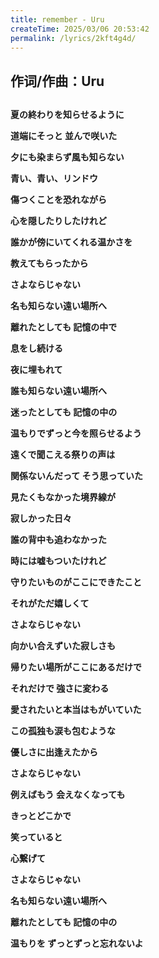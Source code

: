```yaml
---
title: remember - Uru
createTime: 2025/03/06 20:53:42
permalink: /lyrics/2kft4g4d/
---
```

## 作词/作曲：Uru

## 

**夏の終わりを知らせるように**

**道端にそっと 並んで咲いた**

**夕にも染まらず風も知らない**

**青い、青い、リンドウ**

**傷つくことを恐れながら**

**心を隠したりしたけれど**

**誰かが傍にいてくれる温かさを**

**教えてもらったから**

**さよならじゃない**

**名も知らない遠い場所へ**

**離れたとしても 記憶の中で**

**息をし続ける**

**夜に埋もれて**

**誰も知らない遠い場所へ**

**迷ったとしても 記憶の中の**

**温もりでずっと今を照らせるよう**

**遠くで聞こえる祭りの声は**

**関係ないんだって そう思っていた**

**見たくもなかった境界線が**

**寂しかった日々**

**誰の背中も追わなかった**

**時には嘘もついたけれど**

**守りたいものがここにできたこと**

**それがただ嬉しくて**

**さよならじゃない**

**向かい合えずいた寂しさも**

**帰りたい場所がここにあるだけで**

**それだけで 強さに変わる**

**愛されたいと本当はもがいていた**

**この孤独も涙も包むような**

**優しさに出逢えたから**

**さよならじゃない**

**例えばもう 会えなくなっても**

**きっとどこかで**

**笑っていると**

**心繋げて**

**さよならじゃない**

**名も知らない遠い場所へ**

**離れたとしても 記憶の中の**

**温もりを ずっとずっと忘れないよ**
